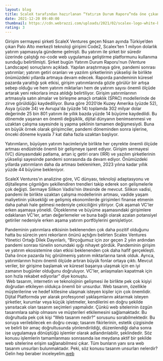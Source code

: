 ```yaml
--- 
layout: blog
title: ScaleX tarafından hazırlanan “Yatırım Durum Raporu”nda öne çıkan detaylar
date: 2021-12-20 09:40:00
thumbnail: https://cdn.webrazzi.com/uploads/2021/02/scalex-logo-white-background-496.jpeg
rating: 3
---
```


Girişim sermayesi şirketi ScaleX Ventures geçen Nisan ayında Türkiye’den çıkan Palo Alto merkezli teknoloji girişimi Code2, Scalex’ten 1 milyon dolarlık yatırım yapmasıyla gündeme gelmişti. Bu yatırım ile şirket bir süredir üzerinde çalıştığı no-code web uygulaması geliştirme platformunu kullanıma sunduğu belirtilmişti.
Şirket bugün Yatırım Durum Raporu'nun (Venture Landscape) sonuçlarını açıkladı. Yapılan araştırmaya göre, pandemi sonrası yatırımlar; yatırım getiri oranları ve yazılım şirketlerinin yükselişi ile birlikte önümüzdeki yıllarda artmaya devam edecek. Raporda pandeminin küresel pazarda yarattığı şok etkisi, girişim yatırımlarında gözle görülür bir artışa sebep olduğu ve hem yatırım miktarları hem de yatırım sayısı önemli ölçüde artarak yeni rekorlara imza atıldığı belirtiliyor. Girişim yatırımlarının artmasıyla satın almalar ve birleşme amaçlı ortaklık (SPAC) modellerinde de zirve görüldüğü kaydediliyor.
Buna göre 2020’de Kuzey Amerika (yüzde 52), Asya (yüzde 34) ve Avrupa'da (yüzde 14) toplamda 302 milyar dolar değerinde 25 bin 801 yatırım ile yıllık bazda yüzde 14 büyüme kaydedildi. Bu dönemde yaşanan en önemli değişiklik, dijital dünyanın benimsenmesi ve uzaktan çalışma sayesinde iş yapma şeklinin tamamen değişmesiydi. Buna en büyük örnek olarak girişimciler, pandemi döneminden sonra işlerine, önceki döneme kıyasla 7 kat daha fazla uzaktan başlıyor.

Yatırımların, büyüyen yatırım hacimleriyle birlikte her çeyrekte önemli ölçüde artması endüstride önemli bir gelişmeye işaret ediyor. Girişim sermayesi (VC) dünyasındaki patlama, artan iç getiri oranı (IRR) ve yazılım şirketlerinin yükselişi sayesinde pandemi sonrasında da devam ediyor. Önümüzdeki yıllarda yatırımların daha da artması beklenirken, 2023 yılına kadar yıllık yüzde 44 büyüme bekleniyor.

ScaleX Ventures’ın analizine göre, VC dünyası, teknoloji adaptasyonu ve dijitalleşme çılgınlığını şekillendiren trendleri takip ederek son gelişmelerle çok değişti. Sermaye Silikon Vadisi’nin ötesinde de mevcut. Silikon vadisi, pandemi ile birlikte uzaktan çalışma modellerinin artması, vadide yaşam maliyetinin yüksekliği ve gelişmiş ekonomilerde girişimleri finanse etmenin daha pahalı hale gelmesi nedeniyle çekiciliğini yitiriyor. Çok aşamalı VC'ler erken aşamaya yöneldi. Ölçeklenme ve büyüme aşamasındaki girişimlere odaklanan VC'ler, artan değerlemeler ve buna bağlı olarak azalan potansiyel getiriler nedeniyle erken aşama yatırım portföylerini genişletiyor.

Pandeminin yatırımlara etkisinin beklenenden çok daha pozitif olduğunu hatta bu sürecin yeni rekorların önünü açtığını belirten Scalex Ventures Yönetici Ortağı Dilek Dayınlarlı, “Birçoğumuz için zor geçen 2 yılın ardından pandemi sonrası tünelin sonundaki ışığı nihayet gördük. Pandeminin girişim ve yatırım ekosistemine olan etkisi beklenenden çok daha hafif gerçekleşti. Daha önce pazarda hiç görülmemiş yatırım miktarlarına tanık olduk. Ayrıca, yatırımlarının hızını önemli ölçüde artıran büyük fonlar ortaya çıktı. Mevcut veriler, bir girişime başlamak ve küresel başarıya ulaşmak için en iyi zamanın bugünler olduğunu doğruluyor. VC'ler, anlaşmaları kapatmak için son hızla rekabet ediyorlar” diye konuştu.
</br>&nbsp;Web tasarım, internetin ve teknolojinin gelişmesi ile birlikte pek çok kişiyi doğrudan etkileyen oldukça önemli bir unsurdur. Web tasarım, özellikle müşterilerine ve hedef kitlesine ulaşmak isteyen kişiler için çok önemlidir. Dijital Platformda yer alarak profesyonel yaklaşımlarını aktarmak isteyen şirketler, kurumlar veya küçük işletmeler, kendilerini en doğru şekilde yansıtacak olan tasarım seçimleri yapmalıdır. Çünkü web sitelerinin özgün tasarımlara sahip olmasını ve müşterileri etkilemesini sağlamaktadır. Bu doğrultuda pek çok kişi “Web tasarım nedir?” sorusunu sorabilmektedir. Bu soruya verilebilecek en doğru cevap; tasarım fikirlerinin, estetik çizgisinde ve belirli bir amaç doğrultusunda yönlendirildiği, düzenlendiği daha sonra ise uygulamaya dönüştüğü işlemler olarak adlandırılabilir, şeklindedir. Söz konusu işlemlerin tamamlanması sonrasında ise meydana aktif bir şekilde web sitelerine erişim sağlanabilmesi çıkar. Tüm bunların yanı sıra web tasarım unsurları bulunmaktadır. Peki, söz konusu tasarım unsurları nelerdir? Gelin hep beraber inceleyelim.<a href="https://www.developerbilisim.com/web-tasarim">web</a>